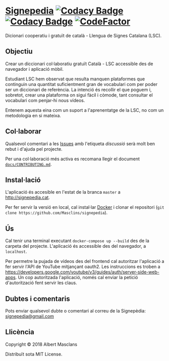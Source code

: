 # [Signepedia](http://signepedia.cat) [![Codacy Badge](https://api.codacy.com/project/badge/Grade/a35eacf1879e41b7b5e5c330f37b3e22)](https://www.codacy.com/app/masclins/signepedia?utm_source=github.com&amp;utm_medium=referral&amp;utm_content=Masclins/signepedia&amp;utm_campaign=Badge_Grade) [![Codacy Badge](https://api.codacy.com/project/badge/Coverage/a35eacf1879e41b7b5e5c330f37b3e22)](https://www.codacy.com/app/masclins/signepedia?utm_source=github.com&utm_medium=referral&utm_content=Masclins/signepedia&utm_campaign=Badge_Coverage) [![CodeFactor](https://www.codefactor.io/repository/github/masclins/signepedia/badge)](https://www.codefactor.io/repository/github/masclins/signepedia)
Dicionari cooperatiu i gratuït de català - Llengua de Signes Catalana (LSC).

## Objectiu
Crear un diccionari col·laboratiu gratuït Català - LSC accessible des de navegador i aplicació mòbil.

Estudiant LSC hem observat que resulta manquen plataformes que continguin una quantitat suficientment gran de vocabulari com per poder ser un diccionari de referència. La intenció és recollir el que poguem i, sobretot, crear una plataforma on sigui fàcil i còmode, tant consultar el vocabulari com penjar-hi nous vídeos.

Entenem aquesta eina com un suport a l'aprenentatge de la LSC, no com un metodologia en si mateixa.

## Col·laborar
Qualsevol comentari a les [Issues](https://github.com/Masclins/signepedia/issues?q=is%3Aissue+is%3Aopen+label%3Adiscussi%C3%B3) amb l'etiqueta *discussió* serà molt ben rebut i d'ajuda pel projecte.

Per una col·laboració més activa es recomana llegir el document [`docs/CONTRIBUTING.md`](https://github.com/Masclins/signepedia/blob/nou-csv/docs/CONTRIBUTING.md).

## Instal·lació
L'aplicació és accesible en l'estat de la branca `master` a http://signepedia.cat.

Per fer servir la versió en local, cal instal·lar [Docker](https://store.docker.com/search?type=edition&offering=community) i clonar el repositori (`git clone https://github.com/Masclins/signepedia`).

## Ús
Cal tenir una terminal executant `docker-compose up --build` des de la carpeta del projecte.
L'aplicació és accessible des del navegador, a `localhost`.

Per permetre la pujada de vídeos des del frontend cal autoritzar l'aplicació a fer servir l'API de YouTube mitjançant oauth2.
Les instruccions es troben a https://developers.google.com/youtube/v3/guides/auth/server-side-web-apps.
Un cop autoritzada l'aplicació, només cal enviar la petició d'autorització fent servir les claus.

## Dubtes i comentaris

Pots enviar qualsevol dubte o comentari al correu de la Signepèdia: signepedia@gmail.com

## Llicència

Copyright © 2018 Albert Masclans

Distribuït sota MIT License.
